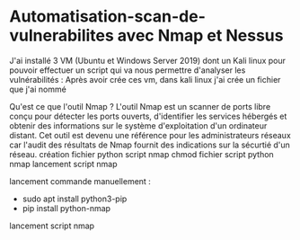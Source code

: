 # Automatisation-scan-de-vulnerabilites avec Nmap et Nessus

J'ai installé 3 VM (Ubuntu et Windows Server 2019) dont un Kali linux pour pouvoir effectuer un script qui va nous permettre d'analyser les vulnérabilités : 
Après avoir crée ces vm, dans kali linux j'ai crée un fichier que j'ai nommé 




Qu'est ce que l'outil Nmap ? 
L'outil Nmap est un scanner de ports libre conçu pour détecter les ports ouverts, d'identifier les services hébergés et obtenir des informations sur le système d'exploitation d'un ordinateur distant. 
Cet outil est devenu une référence pour les administrateurs réseaux car l'audit des résultats de Nmap fournit des indications sur la sécurtié d'un réseau. 
création fichier python script nmap
chmod fichier script python nmap
lancement script nmap 

lancement commande manuellement : 
- sudo apt install python3-pip
- pip install python-nmap

lancement script nmap

